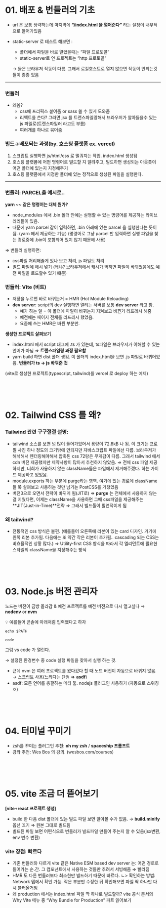 # 01. 배포 & 번들러의 기초

- url 은 보통 생략하는데 마지막에 **“/index.html 을 열어준다”** 라는 설정이 내부적으로 들어가있음
- static-server 로 테스트 해보면 :

  - 폴더에서 파일을 바로 열었을때는 “파일 프로토콜”
  - static-server로 연 프로젝트는 “http 프로토콜”

  → 둘은 브라우저 작동이 다름. 그래서 로컬호스트로 열지 않으면 작동이 안되는것들이 종종 있음

---

### 번들러

- 왜씀?
  - css에 프리픽스 붙여줌 or sass 쓸 수 있게 도와줌
  - 리액트를 쓴다? 그러면 jsx 를 트랜스파일링해서 브라우저가 알아들을수 있는 js 파일로(트랜스파일러 라고도 부름)
  - 여러개를 하나로 묶어줌

### 빌드→배포되는 과정(by. 호스팅 플랫폼 ex. vercel)

1. 스크립트 실행하면 js/html/css 로 떨궈지는 작업. index.html 생성됨
2. 호스팅 플랫폼에 어떤 명령어로 빌드할 지 알려주고, 빌드하면 생성되는 아웃풋이 어떤 폴더에 있는지 지정해주기
3. 호스팅 플랫폼에서 지정한 폴더에 있는 정적으로 생성된 파일을 실행한다.

---

### 번들러: PARCEL을 예시로..

**yarn ~~ 같은 명령어는 대체 뭔가?**

- node_modules 에서 .bin 폴더 안에는 실행할 수 있는 명령어를 제공하는 라이브러리들이 있음.
- 때문에 yarn parcel 같이 입력하면, .bin 아래에 있는 parcel 을 실행한다는 뜻이 됨.
  (yarn 에서 제공하는 기능)
  (명령어로 그냥 parcel 만 입력하면 실행 파일을 찾는 경로중에 .bin이 포함되어 있지 않기 때문에 사용)

⇒ 번들러 실행하면:

- css파일 처리해줄게 있나 보고 처리, js 파일도 처리
- 빌드 파일에 해시 넣기 (왜냐? 브라우저에서 캐시가 먹히면 파일이 바뀌었음에도 예전 파일을 로드할수 있기 떄문)

### 번들러: Vite (비트)

- 저장을 누르면 바로 바뀌는거 = HMR (Hot Module Reloading)
- **dev server:** script의 dev 실행하면 열리는 서버를 보통 **dev server** 라고 함.
  - 얘가 하는 일 = 이 폴더에 파일이 바뀌는지 지켜보고 바뀐거 리프레시 해줌
  - 예전에는 페이지 전체를 리프레시 했었음.
  - 요즘에 쓰는 HMR은 바뀐 부분만.

**생성한 프로젝트 살펴보기**

- index.html 에서 script 태그에 .ts 가 있는데, ts파일은 브라우저가 이해할 수 있는 언어가 아님 ⇒ **트랜스파일링 과정 필요함**
- yarn build 하면 dist 폴더 생김. 이 폴더의 index.html을 보면 .js 파일로 바뀌어있음. **번들러가 ts → js 바꿔준 것**

(vite로 생성한 프로젝트(typescript, tailwind)를 vercel 로 deploy 하는 예제)

<br/><br/><br/>

# 02. Tailwind CSS 를 왜?

### Tailwind 관련 구구절절 설명:

- tailwind 소스를 보면 넘 많이 들어가있어서 용량이 72.8kB 나 됨. 이 크기는 프로필 사진 하나 정도의 크기밖에 안되지만 자바스크립트 파일에선 다름. 브라우저가 해석해서 렌더링해야해서 압축된 css 72랑은 무게감이 다름. 그래서 tailwind 에서 cdn 버전 제공했지만 제약사항이 많아서 추천하지 않았음. ⇒ 전체 css 파일 제공하지만, 너희가 사용하지 않는 className들은 파일에서 제거해주겠다. 하는 가이드 제공하고 있었음.
- module.exports 하는 부분에 purge라는 영역. 여기에 있는 경로에 className들 쭉 살펴보고 사용하는 것만 남기는 PostCSS를 거쳤었음
- 버전3으로 오면서 전략이 바뀌게 됨(JIT로)
  ⇒ **purge** 는 전체에서 사용하지 않는걸 지웠다면, 이제는 className을 사용하면 그때 css파일을 제공해주는 **JIT(Just-in-Time)**전략
  ⇒ 그래서 빌드툴이 필연적이게 됨

### 왜 tailwind?

- 전통적인 css 방식은 불편. (예를들어 오른쪽에 리본이 있는 card 디자인. 거기에 왼쪽 리본 추가됨. 다음에는 또 약간 작은 리본이 추가됨.. cascading 되는 CSS는 비효율적인 상황 많다.)
  ⇒ Utility-first CSS 방식을 따라서 각 엘리먼트에 필요한 스타일의 className을 지정해주는 방식

<br/><br/><br/>

# 03. Node.js 버전 관리자

노드는 버전이 금방 올라감 & 예전 프로젝트를 예전 버전으로 다시 열고싶다
⇒ **nodenv** or **nvm**

<aside>
💡 예를들어 콘솔에 아래처럼 입력했다고 하자

`echo $PATH`

`code`

그럼 vs code 가 열린다.

→ 설정된 환경변수 중 code 실행 파일을 찾아서 실행 하는 것.

</aside>

- 근데 nvm 은 여러 프로젝트를 왔다갔다 할 때 노드 버전이 자동으로 바뀌지 않음. → 스크립트 사용(느리다는 단점 ⇒ **asdf**)
- asdf: 모든 언어를 총괄하는 메타 툴. nodejs 플러그인 사용하기 (자동으로 스위칭 ㅇ)

<br/><br/><br/>

# 04. 터미널 꾸미기

- zsh를 꾸미는 플러그인 추천: **oh my zsh** / **spaceship 프롬프트**
- 강좌 추천: Wes Bos 의 강의. (wesbos.com/courses)

<br/><br/><br/>

# 05. vite 조금 더 뜯어보기

**[vite+react 프로젝트 생성]**

- build 한 다음 dist 폴더에 있는 빌드 파일 보면 알아볼 수가 없음. → **build.minify** 옵션 끄기 ⇒ 원본 그대로 빌드됨
- 빌드된 파일 보면 어떤식으로 번들러가 빌드파일 만들어 주는지 알 수 있음(jsx변환, env 변수 변환)

### **vite 장점: 빠르다**

- 기존 번들러와 다르게 vite 같은 Native ESM based dev server 는:
  어떤 경로로 들어가는 순.간. 그 컴포넌트에서 사용하는 것들만 추려서 서빙해줌 ⇒ 빨라짐
- HMR 도 다른 번들러보다 최소한만 빌드하기 때문에 빠르다.
  ㄴ> 확인하는 방법: Network 탭에서 확인 가능. 작은 부분만 수정한 뒤 확인해보면 파일 딱 하나만 다시 불러올거임
- 왜 production 에서는 index.html 파일 딱 하나로 빌드할까? vite 공식 문서의 Why Vite 메뉴 중 “Why Bundle for Production” 파트 읽어보기

<br/><br/><br/>
